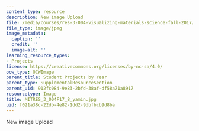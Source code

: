 ```yaml
---
content_type: resource
description: New image Upload
file: /media/courses/res-3-004-visualizing-materials-science-fall-2017/f021a38c22db4e821dd29dbfbcb9d8ba_MITRES_3_004F17_8_yamin.jpg
file_type: image/jpeg
image_metadata:
  caption: ''
  credit: ''
  image-alt: ''
learning_resource_types:
- Projects
license: https://creativecommons.org/licenses/by-nc-sa/4.0/
ocw_type: OCWImage
parent_title: Student Projects by Year
parent_type: SupplementalResourceSection
parent_uid: 912fc084-9e83-2bfd-38af-df58a71a8917
resourcetype: Image
title: MITRES_3_004F17_8_yamin.jpg
uid: f021a38c-22db-4e82-1dd2-9dbfbcb9d8ba
---
```

New image Upload